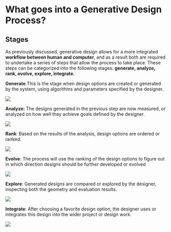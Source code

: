 # What goes into a Generative Design Process?

## Stages

As previously discussed, generative design allows for a more integrated **workflow between human and computer**, and as a result both are required to undertake a series of steps that allow the process to take place. These steps can be categorized into the following stages: **generate, analyze, rank, evolve, explore, integrate.**

**Generate** This is the stage when design options are created or generated by the system, using algorithms and parameters specified by the designer.

![](../../../.gitbook/assets/stages1.png)

**Analyze:** The designs generated in the previous step are now measured, or analyzed on how well they achieve goals defined by the designer.

![](../../../.gitbook/assets/stages2.png)

**Rank**: Based on the results of the analysis, design options are ordered or ranked.

![](../../../.gitbook/assets/stages3.png)

**Evolve**: The process will use the ranking of the design options to figure out in which direction designs should be further developed or evolved

![](../../../.gitbook/assets/stages4.png)

**Explore**: Generated designs are compared or explored by the designer, inspecting both the geometry and evaluation results.

![](../../../.gitbook/assets/stages5.png)

**Integrate**: After choosing a favorite design option, the designer uses or integrates this design into the wider project or design work.

![](../../../.gitbook/assets/stages6.png)


